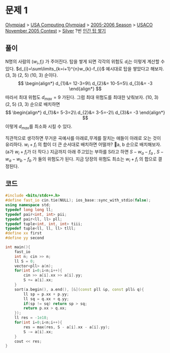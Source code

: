 # 문제 1
[Olympiad](https://www.acmicpc.net/category/2) > [USA Computing Olympiad](https://www.acmicpc.net/category/106) > [2005-2006 Season](https://www.acmicpc.net/category/192) > [USACO November 2005 Contest](https://www.acmicpc.net/category/193) > [Silver](https://www.acmicpc.net/category/detail/3394) ?번
[인간 탑 쌓기](https://www.acmicpc.net/problem/2123)

## 풀이
N명의 사람의 $(w_i, f_i)$ 가 주어진다. 
탑을 쌓게 되면 각각의 위험도 $d_i$는 이렇게 계산할 수 있다. 
$d_{i}=\sum\limits_{k=i+1}^{n}w_{k}-f_{i}$ 
예시대로 탑을 쌓았다고 해보자.
(3, 3) (2, 5) (10, 3) 순이다. 
$$
\begin{align*}
d_{1}&= 12-3=9\\
d_{2}&= 10-5=5\\
d_{3}&= -3
\end{align*}
$$
따라서 최대 위험도 $d_{max}=9$ 가된다. 
그럼 최대 위험도를 최대한 낮춰보자. 
(10, 3) (2, 5) (3, 3) 순으로 배치하면
$$
\begin{align*}
d_{1}&= 5-3=2\\
d_{2}&= 3-5=-2\\
d_{3}&= -3
\end{align*}
$$
이렇게 $d_{max}$를 최소화 시킬 수 있다. 

직관적으로 생각하면 무거운 곡예사를 아래로,무게를 잘치는 애들이 아래로 오는 것이 유리하다. 
$w_i + f_i$ 의 합이 더 큰 순서대로 배치하면 어떨까?
a, b 순으로 배치해보자. (a가 $w_i+f_i$가 더 작다.)
지금까지 아래 주고있는 부하를 S라고 하면
$S - w_a - f_a$ , $S - w_{a} -w_{b} - f_b$  가 둘의 위험도가 된다. 
지금 당장의 위험도 최소는 $w_i+f_i$ 의 합으로 결정된다. 

## 코드
```cpp
#include <bits/stdc++.h>
#define fast_io cin.tie(NULL); ios_base::sync_with_stdio(false);
using namespace std;
typedef long long ll;
typedef pair<int, int> pii;
typedef pair<ll, ll> pll;
typedef tuple<int, int, int> tiii;
typedef tuple<ll, ll, ll> tlll;
#define xx first
#define yy second

int main(){
    fast_io
    int n; cin >> n;
    ll S = 0;
    vector<pll> a(n);
    for(int i=0;i<n;i++){
        cin >> a[i].xx >> a[i].yy;
        S += a[i].xx;
    }
    sort(a.begin(), a.end(), [&](const pll &p, const pll& q){
        ll sp = p.xx + p.yy;
        ll sq = q.xx + q.yy;
        if(sp != sq) return sp > sq;
        return p.xx > q.xx;
    });
    ll res = -1e18;
    for(int i=0;i<n;i++){
        res = max(res, S - a[i].xx - a[i].yy);
        S -= a[i].xx;
    }
    cout << res;
}
```
